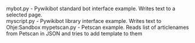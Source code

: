 mybot.py - Pywikibot standard bot interface example. Writes text to a selected page.	
myscript.py - Pywikibot library interface example. Writes text to Ohje:Sandbox
mypetscan.py - Petscan example. Reads list of articlenames from Petscan in JSON and tries to add template to them
